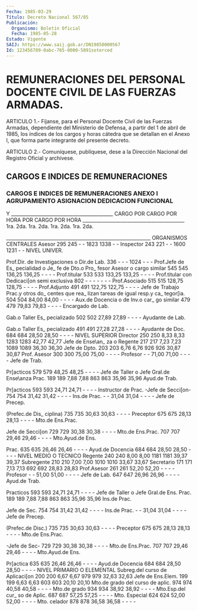 ```yaml
---
Fecha: 1985-03-29
Título: Decreto Nacional 567/85
Publicación:
  Organismo: Boletín Oficial
  Fecha: 1985-05-28
Estado: Vigente
SAIJ: https://www.saij.gob.ar/DN19850000567
Id: 123456789-0abc-765-0000-5891soterced
---
```

# REMUNERACIONES DEL PERSONAL DOCENTE CIVIL DE LAS FUERZAS ARMADAS.

<a id="1"></a>
ARTICULO  1.-  Fíjanse,  para  el  Personal  Docente  Civil  de las Fuerzas  Armadas,  dependiente  del Ministerio de Defensa, a partir del 1 de abril de 1985, los índices  de  los cargos y horas cátedra que  se  detallan  en  el Anexo I, que forma parte  integrante  del presente decreto.

<a id="2"></a>
ARTICULO  2.- Comuníquese, publíquese, dese a la Dirección Nacional del Registro Oficial y archívese.

## CARGOS E INDICES DE REMUNERACIONES

### CARGOS E INDICES DE REMUNERACIONES        ANEXO I AGRUPAMIENTO             ASIGNACION        DEDICACION FUNCIONAL

<a id="1"></a>
Y            ___________________________________________  CARGO           POR CARGO POR HORA     POR CARGO  POR HORA                  ___________________________________________                  1ra. 2da. 1ra. 2da.    1ra. 2da.  1ra. 2da.

_____________________________________________________________ ORGANISMOS CENTRALES Asesor            295  245   -     -    1823  1338   -    - Inspector         243  221   -     -    1600  1231   -    - NIVEL UNIVER.

Prof.Dir. de Investigaciones o Dir.de Lab.     336   -    -     -    1024    -    -    - Prof.Jefe de Es_ pecialidad o Je_ fe de Dto.o Pro_ fesor Asesor o cargo similar     545  545 136,25 136,25  -     -    -    - Prof.titular      533  533 133,25 133,25  -     -    -    - Prof.titular con Dedicaci[on semi exclusiva         802   -    -      -     -     -    -    - Prof.Asociado     515  515 128,75 128,75  -     -    -    - Prof.Adjunto      491  491 122,75 122,75  -     -    -    - Jefe de Trabajo Prac.y otros do_ centes que rea_ lizan tareas de igual resp.y ca_ tegor[ia.         504  504  84,00  84,00  -     -    -    - Aux.de Docencia o de Inv.o car_ go similar        479  479  79,83  79,83  -     -    -    - Encargado de Lab.

Gab.o Taller Es_ pecializado       502  502  27,89  27,89  -     -    -    - Ayudante de Lab.

Gab.o Taller Es_ pecializado       491  491  27,28  27,28  -     -    -    - Ayudante de Doc.  684  684  28,50  28,50  -     -    -    - NIVEL SUPERIOR Director          250  250   8,33   8,33 1283 1283 42,77 42,77 Jefe de Ense\an_ za o Regente      217  217   7,23   7,23 1089 1089 36,30 36,30 Jefe de Dpto.     203  203   6,76   6,76  926  926 30,87 30,87 Prof. Asesor      300  300  75,00  75,00   -    -    -     - Profesor           -    -   71,00  71,00   -    -    -     - Jefe de Trab.

Pr[acticos        579  579  48,25  48,25   -    -    -     - Jefe de Taller o Jefe Gral.de Ense\anza Prac.   189  189   7,88   7,88  863  863 35,96 35,96 Ayud.de Trab.

Pr[acticos        593  593  24,71  24,71   -    -    -     - Instructor de Prac. -Jefe de Secci[on-         754  754  31,42  31,42  -     -    -    - Ins.de Prac.       -    -   31,04  31,04  -     -    -    - Jefe de Precep.

(Prefec.de Dis_ ciplina)          735  735  30,63  30,63  -     -    -    - Preceptor         675  675  28,13  28,13  -     -    -    - Mto.de Ens.Prac.

Jefe de Secci[on  729  729  30,38  30,38  -     -    -    - Mto.de Ens.Prac.  707  707  29,46  29,46  -     -    -    - Mto.Ayud.de Ens.

Prac.             635  635  26,46  26,46  -     -    -    - Ayud.de Docencia  684  684  28,50  28,50  -     -    -    - NIVEL MEDIO O TECNICO Regente           240  240   8,00   8,00 1181 1181 39,37 39,37 Subregente        210  210   7,00   7,00 1010 1010 33,67 33,67 Secretario        171  171   7,13   7,13  692  692 28,83 28,83 Prof.Asesor       261  261  52,20  52,20  -     -    -    - Profesor           -    -   51,00  51,00  -     -    -    - Jefe de Lab.      647  647  26,96  26,96  -     -    -    - Ayud.de Trab.

Practicos         593  593  24,71  24,71  -     -    -    - Jefe de Taller o Jefe Gral.de Ens. Prac.        189  189   7,88   7,88  863  863 35,96 35,96 Ins.de Prac.

Jefe de Sec.      754  754  31,42  31,42  -     -    -    - Ins.de Prac.       -    -   31,04  31,04  -     -    -    - Jefe de Precep.

(Prefec.de Disc.) 735  735  30,63  30,63  -     -    -    - Preceptor         675  675  28,13  28,13  -     -    -    - Mto.de Ens.Prac.

-Jefe de Sec-     729  729  30,38  30,38  -     -    -    - Mto.de Ens.Prac.  707  707  29,46  29,46  -     -    -    - Mto.Ayud.de Ens.

Pr[actica         635  635  26,46  26,46  -     -    -    - Ayud.de Docencia  684  684  28,50  28,50  -     -    -    - NIVEL PRIMARIO O ELEMENTAL Subreg.del curso de Aplicaci[on    200  200   6,67   6,67  979  979 32,63 32,63 Jefe de Ens.Elem. 199  199   6,63   6,63  603  603 20,10 20,10 Mto.de grado del curso de aplic.   974  974  40,58  40,58  -     -    -    - Mto.de grado      934  934  38,92  38,92  -     -    -    - Mto.Esp.del cur_ so de Aplic.      687  687  57,25  57,25  -     -    -    - Mto. Especial     624  624  52,00  52,00  -     -    -    - Mto.  celador       878  878  36,58  36,58  -     -    -    -